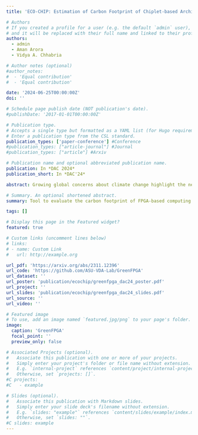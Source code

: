 ```yaml
---
title: 'ECO-CHIP: Estimation of Carbon Footprint of Chiplet-based Architectures for Sustainable VLSI'

# Authors
# If you created a profile for a user (e.g. the default `admin` user), write the username (folder name) here
# and it will be replaced with their full name and linked to their profile.
authors:
  - admin
  - Aman Arora
  - Vidya A. Chhabria

# Author notes (optional)
#author_notes:
#  - 'Equal contribution'
#  - 'Equal contribution'

date: '2024-06-25T00:00:00Z'
doi: ''

# Schedule page publish date (NOT publication's date).
#publishDate: '2017-01-01T00:00:00Z'

# Publication type.
# Accepts a single type but formatted as a YAML list (for Hugo requirements).
# Enter a publication type from the CSL standard.
publication_types: ['paper-conference'] #Conference
#publication_types: ["article-journal"] #Journal 
#publication_types: ["article"] #Arxiv

# Publication name and optional abbreviated publication name.
publication: In *DAC 2024*
publication_short: In *DAC'24*

abstract: Growing global concerns about climate change highlight the need for environmentally sustainable computing. The ecological impact of computing, including operational and embodied, is a key consideration. Field Programmable Gate Arrays (FPGAs) stand out as promising sustainable computing platforms due to their reconfigurability across various applications. This paper introduces GreenFPGA, a tool estimating the total carbon footprint (CFP) of FPGAs over their lifespan, considering design, manufacturing, reconfigurability (reuse), operation, disposal, and recycling. Using GreenFPGA, the paper evaluates scenarios where the ecological benefits of FPGA reconfigurability outweigh operational and embodied carbon costs, positioning FPGAs as a environmentally sustainable choice for hardware acceleration compared to Application-Specific Integrated Circuits (ASICs). Experimental results show that FPGAs have lower CFP than ASICs, particularly for multiple distinct, low-volume applications, or short application lifespans.

# Summary. An optional shortened abstract.
summary: Tool to evaluate the carbon footprint of FPGA-based computing across its lifetime. The tool can also perform comparisons with ASIC counterpart considering differnt aspects such as manufacturing, recycling, disposal, reconfigurability (reuse), operation and design. The sustainable benifits of FPGA compared to ASIC is shown in this work.

tags: []

# Display this page in the Featured widget?
featured: true

# Custom links (uncomment lines below)
# links:
# - name: Custom Link
#   url: http://example.org

url_pdf: 'https://arxiv.org/abs/2311.12396'
url_code: 'https://github.com/ASU-VDA-Lab/GreenFPGA'
url_dataset: ''
url_poster: 'publication/ecochip/greenfpga_dac24_poster.pdf'
url_project: ''
url_slides: 'publication/ecochip/greenfpga_dac24_slides.pdf'
url_source: ''
url_video: ''

# Featured image
# To use, add an image named `featured.jpg/png` to your page's folder.
image:
  caption: 'GreenFPGA'
  focal_point: ''
  preview_only: false

# Associated Projects (optional).
#   Associate this publication with one or more of your projects.
#   Simply enter your project's folder or file name without extension.
#   E.g. `internal-project` references `content/project/internal-project/index.md`.
#   Otherwise, set `projects: []`.
#C projects:
#C   - example

# Slides (optional).
#   Associate this publication with Markdown slides.
#   Simply enter your slide deck's filename without extension.
#   E.g. `slides: "example"` references `content/slides/example/index.md`.
#   Otherwise, set `slides: ""`.
#C slides: example
---
```

